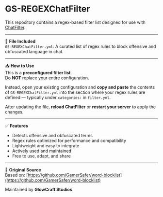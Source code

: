 # GS-REGEXChatFilter

This repository contains a regex-based filter list designed for use with [ChatFilter](https://modrinth.com/plugin/chat_filter).

---

📄 **File Included**  
`GS-REGEXChatFilter.yml`: A curated list of regex rules to block offensive and obfuscated language in chat.

---

📥 **How to Use**  
This is a **preconfigured filter list**.  
Do **NOT** replace your entire configuration.

Instead, open your existing configuration and **copy and paste** the contents of `GS-REGEXChatFilter.yml` into the section where your regex rules are defined — typically under `categories:` in `filter.yml`.

After updating the file, **reload ChatFilter** or **restart your server** to apply the changes.

---

✅ **Features**
- Detects offensive and obfuscated terms  
- Regex rules optimized for performance and compatibility  
- Lightweight and easy to integrate  
- Actively used and maintained  
- Free to use, adapt, and share

---

🔗 **Original Source**  
Based on: [https://github.com/GamerSafer/word-blocklist](https://github.com/GamerSafer/word-blocklist)

Maintained by **GlowCraft Studios**
